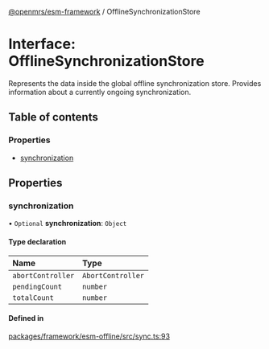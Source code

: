 [@openmrs/esm-framework](../API.md) / OfflineSynchronizationStore

# Interface: OfflineSynchronizationStore

Represents the data inside the global offline synchronization store.
Provides information about a currently ongoing synchronization.

## Table of contents

### Properties

- [synchronization](OfflineSynchronizationStore.md#synchronization)

## Properties

### synchronization

• `Optional` **synchronization**: `Object`

#### Type declaration

| Name | Type |
| :------ | :------ |
| `abortController` | `AbortController` |
| `pendingCount` | `number` |
| `totalCount` | `number` |

#### Defined in

[packages/framework/esm-offline/src/sync.ts:93](https://github.com/openmrs/openmrs-esm-core/blob/master/packages/framework/esm-offline/src/sync.ts#L93)

